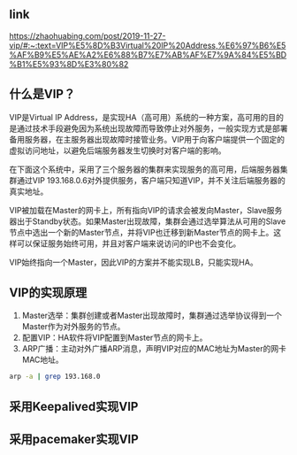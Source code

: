 ## link

https://zhaohuabing.com/post/2019-11-27-vip/#:~:text=VIP%E5%8D%B3Virtual%20IP%20Address,%E6%97%B6%E5%AF%B9%E5%AE%A2%E6%88%B7%E7%AB%AF%E7%9A%84%E5%BD%B1%E5%93%8D%E3%80%82



## 什么是VIP？

VIP是Virtual IP Address，是实现HA（高可用）系统的一种方案，高可用的目的是通过技术手段避免因为系统出现故障而导致停止对外服务，一般实现方式是部署备用服务器，在主服务器出现故障时接管业务。VIP用于向客户端提供一个固定的虚拟访问地址，以避免后端服务器发生切换时对客户端的影响。

在下面这个系统中，采用了三个服务器的集群来实现服务的高可用，后端服务器集群通过VIP 193.168.0.6对外提供服务，客户端只知道VIP，并不关注后端服务器的真实地址。

VIP被加载在Master的网卡上，所有指向VIP的请求会被发向Master，Slave服务器出于Standby状态。如果Master出现故障，集群会通过选举算法从可用的Slave节点中选出一个新的Master节点，并将VIP也迁移到新Master节点的网卡上。这样可以保证服务始终可用，并且对客户端来说访问的IP也不会变化。

VIP始终指向一个Master，因此VIP的方案并不能实现LB，只能实现HA。

## VIP的实现原理

1. Master选举：集群创建或者Master出现故障时，集群通过选举协议得到一个Master作为对外服务的节点。
2. 配置VIP：HA软件将VIP配置到Master节点的网卡上。
3. ARP广播：主动对外广播ARP消息，声明VIP对应的MAC地址为Master的网卡MAC地址。



```bash
arp -a | grep 193.168.0
```



## 采用Keepalived实现VIP



## 采用pacemaker实现VIP

